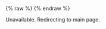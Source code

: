{% raw %}
<meta http-equiv="refresh" content="1;URL=https://sergi4ua.github.io" />
{% endraw %}

Unavailable. Redirecting to main page.